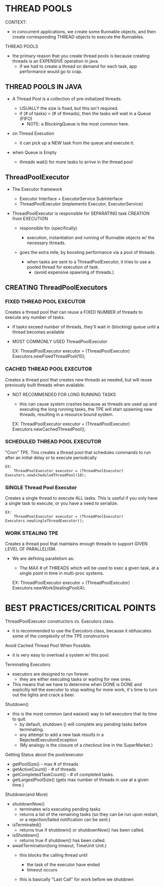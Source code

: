 # THREAD POOLS
CONTEXT:
- in concurrent applications, we create some Runnable objects, and then create 
corresponding THREAD objects to execute the Runnables.

THREAD POOLS
- the primary reason that you create thread pools is because creating threads is an 
EXPENSIVE operation in java. 
    - if we had to create a thread on demand for each task, app performance would go to crap. 
    
## THREAD POOLS IN JAVA
- A Thread Pool is a collection of pre-initialized threads. 
    - USUALLY the size is fixed, but this isn't required. 
    - if (# of tasks) > (# of threads), then the tasks will wait in a Queue (FIFO)  
        - NOTE: a BlockingQueue is the most common here. 
    
- on Thread Execution
    - it can pick up a NEW task from the queue and execute it. 
    
- when Queue is Empty
    - threads wait() for more tasks to arrive in the thread pool
    
## ThreadPoolExecutor
- The Executor framework
    - Executor Interface + ExecutorService SubInterface
    - ThreadPoolExecutor (implements Executor, ExecutorService)
    
- ThreadPoolExecutor is responsible for SEPARATING task CREATION from EXECUTION
    - responsible for (specifically)
        - execution, instantiation and running of Runnable objects w/ the necessary threads.
        
    - goes the extra mile, by boosting performance via a pool of threads. 
        - when tasks are sent to a ThreadPoolExecutor, it tries to use a pooled thread for
        execution of task. 
            - (avoid expensive spawning of threads.)

## CREATING ThreadPoolExecutors

### FIXED THREAD POOL EXECUTOR
Creates a thread pool that can reuse a FIXED NUMBER of threads to execute any number of tasks. 
- if tasks exceed number of threads, they'll wait in (blocking) queue until a thread
    becomes available
- MOST COMMONLY USED ThreadPoolExecutor

    
    EX:
        ThreadPoolExecutor executor = (ThreadPoolExecutor) Executors.newFixedThreadPool(10);
        
### CACHED THREAD POOL EXECUTOR
Creates a thread pool that creates new threads as needed, but will reuse previously 
built threads when available. 
- NOT RECOMMENDED FOR LONG RUNNING TASKS
    - this can cause system crashes because as threads are used up and executing the
    long running tasks, the TPE will start spawning new threads, resulting in a 
    resource bound system. 
    

    EX:
        ThreadPoolExecutor executor = (ThreadPoolExecutor) Executors.newCachedThreadPool();
        
### SCHEDULED THREAD POOL EXECUTOR
"Cron" TPE. This creates a thread pool that schedules commands to run after an initial delay
or to execute periodically


    EX:
        ThreadPoolExecutor executor = (ThreadPoolExecutor) Executors.newScheduledThreadPool(10);
        

### SINGLE Thread Pool Executor
Creates a single thread to execute ALL tasks. This is useful if you only have a single
task to execute, or you have a need to serialize. 

    EX:
        ThreadPoolExecutor executor = (ThreadPoolExecutor) Executors.newSingleThreadExecutor();
        
### WORK STEALING TPE
Creates a thread pool that maintains enough threads to support GIVEN LEVEL OF PARALLELISM.
- We are defining parallelism as:
    - The MAX # of THREADS which will be used to exec a given task, at a single point in 
    time in multi-proc systems. 
    
    
    EX: 
        ThreadPoolExecutor executor = (ThreadPoolExecutor) Executors.newWorkStealingPool(4);


# BEST PRACTICES/CRITICAL POINTS
ThreadPoolExecutor constructors vs. Executors class. 
- it is recommended to use the Executors class, because it obfuscates some of the complexity
of the TPE constructors

Avoid Cached Thread Pool When Possible. 
- it is very easy to overload a system w/ this pool. 

Terminating Executors
- executors are designed to run forever. 
    - they are either executing tasks or waiting for new ones. 
- This means that we have to determine when DONE is DONE and explicitly tell the executor
to stop waiting for more work, it's time to turn out the lights and crack a beer. 

Shutdown()
- this is the most common (and easiest) way to tell executors that its time to quit. 
    - by default, shutdown () will complete any pending tasks before terminating.
    - any attempt to add a new task results in a RejectedExecutionException
    - (My analogy is the closure of a checkout line in the SuperMarket.)
    
Getting Status about the pool/executor
- getPoolSize() - max # of threads
- getActiveCount() - # of threads
- getCompletedTaskCount() - # of completed tasks.
- getLargestPoolSize() (gets max number of threads in use at a given time.)

Shutdown(and More)
- shutdownNow()
    - terminates w/o executing pending tasks
    - returns a list of the remaining tasks (so they can be run upon restart, or a
    rejection/failed notification can be sent.)
- isTerminated()
    - returns true if shutdown() or shutdownNow() has been called. 
- isShutdown()
    - returns true if shutdown() has been called.
- awaitTermination(long timeout, TimeUnit Unit.)
    - this blocks the calling thread until 
        - the task of the executor have ended
        - timeout occurs
    
    - this is basically "Last Call" for work before we shutdown 